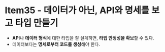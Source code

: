 # Item35 - 데이터가 아닌, API와 명세를 보고 타입 만들기
- **API**나 **데이터 형식**에 대한 타입을 잘 설계하면, **타입 안정성을 확보**할 수 있다.
- 데이터보다는 **명세로부터 코드를 생성**해야 한다.